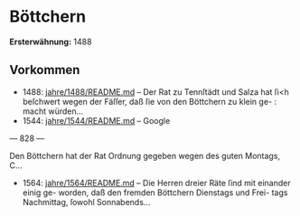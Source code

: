 # Böttchern

**Ersterwähnung:** 1488

## Vorkommen
- 1488: [jahre/1488/README.md](../jahre/1488/README.md) – Der Rat zu Tennſtädt und Salza hat ſi<h beſchwert
wegen der Fäſſer, daß ſie von den Böttchern zu klein ge- :
macht würden...
- 1544: [jahre/1544/README.md](../jahre/1544/README.md) – Google


— 828 —

Den Böttchern hat der Rat Ordnung gegeben wegen
des guten Montags, C...
- 1564: [jahre/1564/README.md](../jahre/1564/README.md) – Die Herren dreier Räte ſind mit einander einig ge-
worden, daß den fremden Böttchern Dienstags und Frei-
tags Nachmittag, ſowohl Sonnabends...
